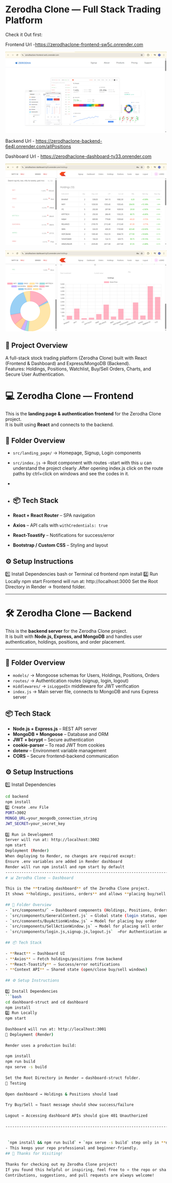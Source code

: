 # Zerodha Clone — Full Stack Trading Platform
Check it Out first:

Frontend Url -https://zerodhaclone-frontend-sw5c.onrender.com

![image alt](https://github.com/Gorlegeethika/ZerodhaClone/blob/aed9f0e81c9e297623bebd4a27a1a96a30656b22/frontend.png)


Backend Url - https://zerodhaclone-backend-6e4l.onrender.com/allPositions

Dashboard Url - https://zerodhaclone-dashboard-ty33.onrender.com

![image alt](https://github.com/Gorlegeethika/ZerodhaClone/blob/8ceb64998ced12c21ab6cf1765c8c89ed925cc3e/dashboard1.png)

![image alt](https://github.com/Gorlegeethika/ZerodhaClone/blob/8ceb64998ced12c21ab6cf1765c8c89ed925cc3e/charts.png)









## 📌 Project Overview
A full-stack stock trading platform (Zerodha Clone) built with React (Frontend & Dashboard) and Express/MongoDB (Backend).  
Features: Holdings, Positions, Watchlist, Buy/Sell Orders, Charts, and Secure User Authentication.

# 💻 Zerodha Clone — Frontend

This is the **landing page & authentication frontend** for the Zerodha Clone project.  
It is built using **React** and connects to the backend.
## 📂 Folder Overview

- `src/landing_page/` → Homepage, Signup, Login components  
- `src/index.js` → Root component with routes -start with this u can understand the project clearly .After opening index.js click on the route paths by ctrl+click on windows and see the codes in it.
- 
- ## 📦 Tech Stack

- **React + React Router** – SPA navigation  
- **Axios** – API calls with `withCredentials: true`  
- **React-Toastify** – Notifications for success/error  
- **Bootstrap / Custom CSS** – Styling and layout  

## ⚙️ Setup Instructions

 1️⃣ Install Dependencies
bash or Terminal
cd frontend
npm install
2️⃣ Run Locally
npm start
Frontend will run at: http://localhost:3000
Set the Root Directory in Render → frontend folder.

-------------------------------------------------------------------------------------------------------------------------------------------------------------------
# 🛠️ Zerodha Clone — Backend

This is the **backend server** for the Zerodha Clone project.  
It is built with **Node.js, Express, and MongoDB** and handles user authentication, holdings, positions, and order placement.

---

## 📂 Folder Overview

- `models/` → Mongoose schemas for Users, Holdings, Positions, Orders  
- `routes/` → Authentication routes (signup, login, logout)  
- `middlewares/` → `isLoggedIn` middleware for JWT verification  
- `index.js` → Main server file, connects to MongoDB and runs Express server  

## 📦 Tech Stack

- **Node.js + Express.js** – REST API server  
- **MongoDB + Mongoose** – Database and ORM  
- **JWT + bcrypt** – Secure authentication  
- **cookie-parser** – To read JWT from cookies  
- **dotenv** – Environment variable management  
- **CORS** – Secure frontend-backend communication

## ⚙️ Setup Instructions

1️⃣ Install Dependencies
```bash
cd backend
npm install
2️⃣ Create .env File
PORT=3002
MONGO_URL=your_mongodb_connection_string
JWT_SECRET=your_secret_key

3️⃣ Run in Development
Server will run at: http://localhost:3002
npm start
Deployment (Render)
When deploying to Render, no changes are required except:
Ensure .env variables are added in Render dashboard
Render will run npm install and npm start by default
------------------------------------------------------------------------------------------------------------------------------------------------------------------------
# 📊 Zerodha Clone — Dashboard

This is the **trading dashboard** of the Zerodha Clone project.  
It shows **holdings, positions, orders** and allows **placing buy/sell orders**.

## 📂 Folder Overview
- `src/components/` → Dashboard components (Holdings, Positions, Orders)  
- `src/components/GeneralContext.js` → Global state (login status, open/close windows)  
- `src/comonents/BuyActionWindow.js` → Model for placing buy order  
- `src/components/SellActionWindow.js` → Model for placing sell order
- `src/components/login.js,signup.js,logout.js`  →For Authentication and Authorization

## 📦 Tech Stack

- **React** – Dashboard UI  
- **Axios** – Fetch holdings/positions from backend  
- **React-Toastify** – Success/error notifications  
- **Context API** – Shared state (open/close buy/sell windows)

## ⚙️ Setup Instructions

1️⃣ Install Dependencies
```bash
cd dashboard-struct and cd dashboard
npm install
2️⃣ Run Locally
npm start

Dashboard will run at: http://localhost:3001
🚀 Deployment (Render)

Render uses a production build:

npm install
npm run build
npx serve -s build

Set the Root Directory in Render → dashboard-struct folder.
🧪 Testing

Open dashboard → Holdings & Positions should load

Try Buy/Sell → Toast message should show success/failure

Logout → Accessing dashboard APIs should give 401 Unauthorized

------------------------------------------------------------------------------------------------------------------------------------------------------------------------------


 `npm install && npm run build` + `npx serve -s build` step only in **dashboard** and npm install and npm start for **frontend**, because backend does not need a build step  
- This keeps your repo professional and beginner-friendly.
## 🙌 Thanks for Visiting!

Thanks for checking out my Zerodha Clone project!  
If you found this helpful or inspiring, feel free to ⭐ the repo or share your feedback.  
Contributions, suggestions, and pull requests are always welcome!





